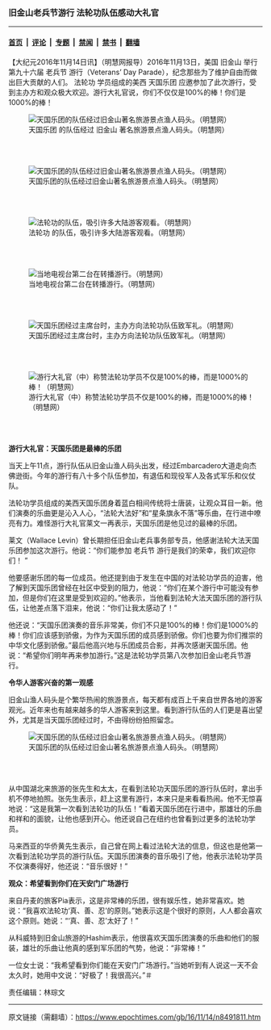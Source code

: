 ### 旧金山老兵节游行 法轮功队伍感动大礼官

---

#### [首页](../../../..?n8491811) &nbsp;|&nbsp; [评论](../../../../../epoch-comment?n8491811) &nbsp;|&nbsp; [专题](../../../../../epoch-special?n8491811) &nbsp;|&nbsp; [禁闻](../../../../../epoch-news?n8491811) &nbsp;|&nbsp; [禁书](../../../../../books?n8491811) &nbsp;|&nbsp; [翻墙](https://github.com/gfw-breaker/nogfw/blob/master/README.md?n8491811)


<div class="post_content" id="artbody" itemprop="articleBody">
 <!-- article content begin -->
 <p>
  【大纪元2016年11月14日讯】（明慧网报导）2016年11月13日，美国
  <ok href="https://www.epochtimes.com/gb/tag/%E6%97%A7%E9%87%91%E5%B1%B1.html">
   旧金山
  </ok>
  举行第九十六届
  <ok href="https://www.epochtimes.com/gb/tag/%E8%80%81%E5%85%B5%E8%8A%82.html">
   老兵节
  </ok>
  游行（Veterans’ Day Parade），纪念那些为了维护自由而做出巨大贡献的人们。
  <ok href="https://www.epochtimes.com/gb/tag/%E6%B3%95%E8%BD%AE%E5%8A%9F.html">
   法轮功
  </ok>
  学员组成的美西
  <ok href="https://www.epochtimes.com/gb/tag/%E5%A4%A9%E5%9B%BD%E4%B9%90%E5%9B%A2.html">
   天国乐团
  </ok>
  应邀参加了此次游行，受到主办方和观众极大欢迎。游行大礼官说，你们不仅仅是100%的棒！你们是1000%的棒！
 </p>
 <figure aria-describedby="caption-attachment-8491869" class="wp-caption aligncenter" id="attachment_8491869" style="width: 450px">
  <ok href=" https://i.epochtimes.com/assets/uploads/2016/11/2016-11-13-minghui-falun-gong-sanfrancisco-01-450x327.jpg" rel="noreferrer noopener" target="_blank">
   <img alt="天国乐团的队伍经过旧金山著名旅游景点渔人码头。（明慧网）" class="size-medium wp-image-8491869" src="https://i.epochtimes.com/assets/uploads/2016/11/2016-11-13-minghui-falun-gong-sanfrancisco-01-450x327.jpg"/>
  </ok>
  <br/><figcaption class="wp-caption-text" id="caption-attachment-8491869">
   <ok href="https://www.epochtimes.com/gb/tag/%E5%A4%A9%E5%9B%BD%E4%B9%90%E5%9B%A2.html">
    天国乐团
   </ok>
   的队伍经过
   <ok href="https://www.epochtimes.com/gb/tag/%E6%97%A7%E9%87%91%E5%B1%B1.html">
    旧金山
   </ok>
   著名旅游景点渔人码头。（明慧网）
  </figcaption><br/>
 </figure><br/>
 <figure aria-describedby="caption-attachment-8491854" class="wp-caption aligncenter" id="attachment_8491854" style="width: 450px">
  <ok href=" https://i.epochtimes.com/assets/uploads/2016/11/2016-11-13-minghui-falun-gong-sanfrancisco-02-450x311.jpg" rel="noreferrer noopener" target="_blank">
   <img alt="天国乐团的队伍经过旧金山著名旅游景点渔人码头。（明慧网）" class="size-medium wp-image-8491854" src="https://i.epochtimes.com/assets/uploads/2016/11/2016-11-13-minghui-falun-gong-sanfrancisco-02-450x311.jpg"/>
  </ok>
  <br/><figcaption class="wp-caption-text" id="caption-attachment-8491854">
   天国乐团的队伍经过旧金山著名旅游景点渔人码头。（明慧网）
  </figcaption><br/>
 </figure><br/>
 <figure aria-describedby="caption-attachment-8491855" class="wp-caption aligncenter" id="attachment_8491855" style="width: 450px">
  <ok href=" https://i.epochtimes.com/assets/uploads/2016/11/2016-11-13-minghui-falun-gong-sanfrancisco-03-450x296.jpg" rel="noreferrer noopener" target="_blank">
   <img alt="法轮功的队伍，吸引许多大陆游客观看。（明慧网）" class="size-medium wp-image-8491855" src="https://i.epochtimes.com/assets/uploads/2016/11/2016-11-13-minghui-falun-gong-sanfrancisco-03-450x296.jpg"/>
  </ok>
  <br/><figcaption class="wp-caption-text" id="caption-attachment-8491855">
   <ok href="https://www.epochtimes.com/gb/tag/%E6%B3%95%E8%BD%AE%E5%8A%9F.html">
    法轮功
   </ok>
   的队伍，吸引许多大陆游客观看。（明慧网）
  </figcaption><br/>
 </figure><br/>
 <figure aria-describedby="caption-attachment-8491857" class="wp-caption aligncenter" id="attachment_8491857" style="width: 450px">
  <ok href=" https://i.epochtimes.com/assets/uploads/2016/11/2016-11-13-minghui-falun-gong-sanfrancisco-04-450x315.jpg" rel="noreferrer noopener" target="_blank">
   <img alt="当地电视台第二台在转播游行。（明慧网）" class="size-medium wp-image-8491857" src="https://i.epochtimes.com/assets/uploads/2016/11/2016-11-13-minghui-falun-gong-sanfrancisco-04-450x315.jpg"/>
  </ok>
  <br/><figcaption class="wp-caption-text" id="caption-attachment-8491857">
   当地电视台第二台在转播游行。（明慧网）
  </figcaption><br/>
 </figure><br/>
 <figure aria-describedby="caption-attachment-8491858" class="wp-caption aligncenter" id="attachment_8491858" style="width: 450px">
  <ok href=" https://i.epochtimes.com/assets/uploads/2016/11/2016-11-13-minghui-falun-gong-sanfrancisco-05-450x304.jpg" rel="noreferrer noopener" target="_blank">
   <img alt="天国乐团经过主席台时，主办方向法轮功队伍致军礼。（明慧网）" class="size-medium wp-image-8491858" src="https://i.epochtimes.com/assets/uploads/2016/11/2016-11-13-minghui-falun-gong-sanfrancisco-05-450x304.jpg"/>
  </ok>
  <br/><figcaption class="wp-caption-text" id="caption-attachment-8491858">
   天国乐团经过主席台时，主办方向法轮功队伍致军礼。（明慧网）
  </figcaption><br/>
 </figure><br/>
 <figure aria-describedby="caption-attachment-8491859" class="wp-caption aligncenter" id="attachment_8491859" style="width: 450px">
  <ok href=" https://i.epochtimes.com/assets/uploads/2016/11/2016-11-13-minghui-falun-gong-sanfrancisco-06-450x319.jpg" rel="noreferrer noopener" target="_blank">
   <img alt="游行大礼官（中）称赞法轮功学员不仅是100%的棒，而是1000%的棒！（明慧网） " class="size-medium wp-image-8491859" src="https://i.epochtimes.com/assets/uploads/2016/11/2016-11-13-minghui-falun-gong-sanfrancisco-06-450x319.jpg"/>
  </ok>
  <br/><figcaption class="wp-caption-text" id="caption-attachment-8491859">
   游行大礼官（中）称赞法轮功学员不仅是100%的棒，而是1000%的棒！（明慧网）
  </figcaption><br/>
 </figure><br/>
 <p>
  <strong>
   游行大礼官：天国乐团是最棒的乐团
  </strong>
 </p>
 <p>
  当天上午11点，游行队伍从旧金山渔人码头出发，经过Embarcadero大道走向杰佛逊街。今年的游行有八十多个队伍参加，有退伍和现役军人及各式军乐和仪仗队。
 </p>
 <p>
  法轮功学员组成的美西天国乐团身着蓝白相间传统将士唐装，让观众耳目一新。他们演奏的乐曲更是沁入人心，“法轮大法好”和“星条旗永不落”等乐曲，在行进中嘹亮有力。难怪游行大礼官莱文一再表示，天国乐团是他见过的最棒的乐团。
 </p>
 <p>
  莱文（Wallace Levin）曾长期担任旧金山老兵事务部专员，他感谢法轮大法天国乐团参加这次游行。他说：“你们能参加
  <ok href="https://www.epochtimes.com/gb/tag/%E8%80%81%E5%85%B5%E8%8A%82.html">
   老兵节
  </ok>
  游行是我们的荣幸，我们欢迎你们！ ”
 </p>
 <p>
  他要感谢乐团的每一位成员。他还提到由于发生在中国的对法轮功学员的迫害，他了解到天国乐团曾经在社区中受到的阻力，他说：“你们在某个游行中可能没有参加，但是你们在这里是受到欢迎的。”他表示，当他看到法轮大法天国乐团的游行队伍，让他差点落下泪来，他说：“你们让我太感动了！”
 </p>
 <p>
  他还说：“天国乐团演奏的音乐非常美，你们不只是100%的棒！你们是1000%的棒！你们应该感到骄傲，为作为天国乐团的成员感到骄傲。你们也要为你们推崇的中华文化感到骄傲。”最后他高兴地与乐团成员合影，并再次感谢天国乐团。他说：“希望你们明年再来参加游行。”这是法轮功学员第八次参加旧金山老兵节游行。
 </p>
 <p>
  <strong>
   令华人游客兴奋的第一观感
  </strong>
 </p>
 <p>
  旧金山渔人码头是个繁华热闹的旅游景点，每天都有成百上千来自世界各地的游客观光。近年来也有越来越多的华人游客来到这里。看到游行队伍的人们更是喜出望外，尤其是当天国乐团经过时，不由得纷纷拍照留念。
 </p>
 <figure aria-describedby="caption-attachment-8491860" class="wp-caption aligncenter" id="attachment_8491860" style="width: 450px">
  <ok href=" https://i.epochtimes.com/assets/uploads/2016/11/2016-11-13-minghui-falun-gong-sanfrancisco-07-450x295.jpg" rel="noreferrer noopener" target="_blank">
   <img alt="天国乐团的队伍经过旧金山著名旅游景点渔人码头。（明慧网）" class="size-medium wp-image-8491860" src="https://i.epochtimes.com/assets/uploads/2016/11/2016-11-13-minghui-falun-gong-sanfrancisco-07-450x295.jpg"/>
  </ok>
  <br/><figcaption class="wp-caption-text" id="caption-attachment-8491860">
   天国乐团的队伍经过旧金山著名旅游景点渔人码头。（明慧网）
  </figcaption><br/>
 </figure><br/>
 <p>
  从中国湖北来旅游的张先生和太太，在看到法轮功天国乐团的游行队伍时，拿出手机不停地拍照。张先生表示，赶上这里有游行，本来只是来看看热闹。他不无惊喜地说：“这是我第一次看到法轮功的队伍！”看着天国乐团在行进中，那雄壮的乐曲和祥和的面貌，让他也感到开心。他还说自己在纽约也曾看到过更多的法轮功学员。
 </p>
 <p>
  马来西亚的华侨黄先生表示，自己曾在网上看过法轮大法的信息，但这也是他第一次看到法轮功学员的游行队伍。天国乐团演奏的音乐吸引了他，他表示法轮功学员不仅演奏得好，他还说：“音乐很好！”
 </p>
 <p>
  <strong>
   观众：希望看到你们在天安门广场游行
  </strong>
 </p>
 <p>
  来自丹麦的旅客Pia表示，这是非常棒的乐团，很有娱乐性，她非常喜欢。她说：“我喜欢法轮功‘真、善、忍’的原则。”她表示这是个很好的原则，人人都会喜欢这个原则。她说：“‘真、善、忍’太好了！”
 </p>
 <p>
  从科威特到旧金山旅游的Hashim表示，他很喜欢天国乐团演奏的乐曲和他们的服装，雄壮的乐曲让他真的感到军乐团的气势，他说：“非常棒！”
 </p>
 <p>
  一位女士说：“我希望看到你们能在天安门广场游行。”当她听到有人说这一天不会太久时，她用中文说：“好极了！我很高兴。”＃
 </p>
 <p>
  责任编辑：林琮文
 </p>
 <!-- article content end -->
 <div id="below_article_ad">
 </div>
</div>


---

原文链接（需翻墙）：https://www.epochtimes.com/gb/16/11/14/n8491811.htm